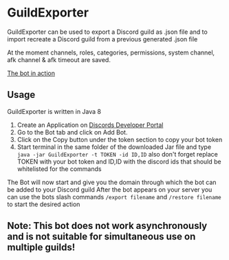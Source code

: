 # GuildExporter
GuildExporter can be used to export a Discord guild as .json file and to import recreate a Discord guild from a previous generated .json file

At the moment channels, roles, categories, permissions, system channel, afk channel & afk timeout are saved.

[The bot in action](https://youtu.be/MMdTRbKCkCk)

## Usage
GuildExporter is written in Java 8
1. Create an Application on [Discords Developer Portal](https://discord.com/developers/applications)
2. Go to the Bot tab and click on Add Bot.
3. Click on the Copy button under the token section to copy your bot token
4. Start terminal in the same folder of the downloaded Jar file and type `java -jar GuildExporter -t TOKEN -id ID,ID` also don't forget replace TOKEN with your bot token and ID,ID with the discord ids that should be whitelisted for the commands

The Bot will now start and give you the domain through which the bot can be added to your Discord guild
After the bot appears on your server you can use the bots slash commands `/export filename` and `/restore filename` to start the desired action

## Note: This bot does not work asynchronously and is not suitable for simultaneous use on multiple guilds!